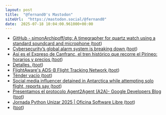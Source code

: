 ```yaml
---
layout: post
title:  "@fernand0's Mastodon"
siteUrl:  "https://mastodon.social/@fernand0"
date:  2025-07-18 10:04:00.961000+00:00
---
```

*  [GitHub - simonArchipoff/qtg: A timegrapher for quartz watch using a standard soundcard and microphone ](https://github.com/simonArchipoff/qt) ([toot](https://mastodon.social/@fernand0/114873666172228091))
*  [Cybersecurity’s global alarm system is breaking down ](https://www.technologyreview.com/2025/07/11/1119370/cybersecurity-alarm-system-breaking-down) ([toot](https://mastodon.social/@fernand0/114873445604345431))
*  [Así es el Expreso de Canfranc, el tren histórico que recorre el Pirineo: horarios y precios  ](https://www.diariodelaltoaragon.es/noticias/comarcas/2025/07/11/asi-es-el-expreso-de-canfranc-el-tren-historico-que-recorre-el-pirineo-desde-este-12-de-julio-1838670-daa.html) ([toot](https://mastodon.social/@fernand0/114873218156219796))
*  [Detalles. ](https://avecesunafoto.wordpress.com/2025/07/17/detalles-2) ([toot](https://mastodon.social/@fernand0/114871715556179260))
*  [FlightAware's ADS-B Flight Tracking Network ](https://flightaware.engineering/flightawares-ads-b-flight-tracking-network) ([toot](https://mastodon.social/@fernand0/114871699194503234))
*  [Ténder vacío ](https://www.flickr.com/photos/fernand0/54636762258) ([toot](https://mastodon.social/@fernand0/114871590040088617))
*  [Social media influencer detained in Antarctica while attempting solo flight, reports say ](https://www.kmvt.com/2025/07/07/social-media-influencer-detained-antarctica-while-attempting-solo-flight-reports-say) ([toot](https://mastodon.social/@fernand0/114869544563826107))
*  [Presentamos el protocolo Agent2Agent (A2A)- Google Developers Blog ](https://developers.googleblog.com/es/a2a-a-new-era-of-agent-interoperability) ([toot](https://mastodon.social/@fernand0/114869278270765937))
*  [Jornada Python Unizar 2025 \| Oficina Software Libre ](https://osluz.unizar.es/content/jornada-python-unizar-202) ([toot](https://mastodon.social/@fernand0/114868950267464451))
*  [ ](https://mastodon.social/users/fernand0/statuses/114868712315388066/activity) ([toot](https://mastodon.social/users/fernand0/statuses/114868712315388066/activity))
